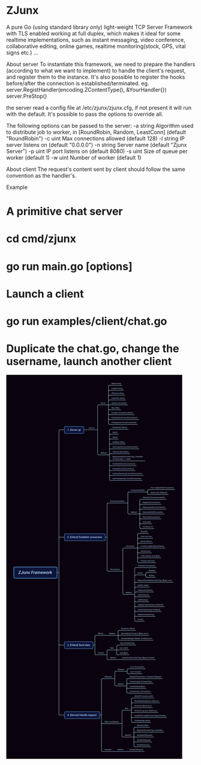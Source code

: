 # ZJunx

A pure Go (using standard library only) light-weight TCP Server Framework with TLS enabled working at full duplex, which makes it ideal for some realtime implementations, such as instant messaging, video conference, collaborative editing, online games, realtime monitoring(stock, GPS, vital signs etc.) ...

About server
To instantiate this framework, we need to prepare the handlers (according to what we want to implement) to handle the client's request, and register them to the instance. It's also possible to register the hooks before/after the connection is established/terminated.
eg.
server.RegistHandler(encoding.ZContentType(<ID>), &YourHandler{})
server.PreStop(<YourCallbackFunc>)

the server read a config file at /etc/zjunx/zjunx.cfg, if not present it will run with the default. It's possible to pass the options to override all.

The following options can be passed to the server:
  -a string
    	Algorithm used to distribute job to worker, in [RoundRobin, Random, LeastConn] (default "RoundRobin")
  -c uint
    	Max connections allowed (default 128)
  -l string
    	IP server listens on (default "0.0.0.0")
  -n string
    	Server name (default "Zjunx Server")
  -p uint
    	IP port listens on (default 8080)
  -s uint
    	Size of queue per worker (default 1)
  -w uint
    	Number of worker (default 1)

About client 
The request's content sent by client should follow the same convention as the handler's. 

Example
# A primitive chat server
# cd cmd/zjunx
# go run main.go [options]

# Launch a client
# go run examples/client/chat.go
# Duplicate the chat.go, change the username, launch another client

![ZJunx Framework](./docs/ZJunxFramework.png)
